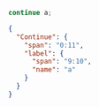 ```js
continue a;
```

```json
{
  "Continue": {
    "span": "0:11",
    "label": {
      "span": "9:10",
      "name": "a"
    }
  }
}
```
